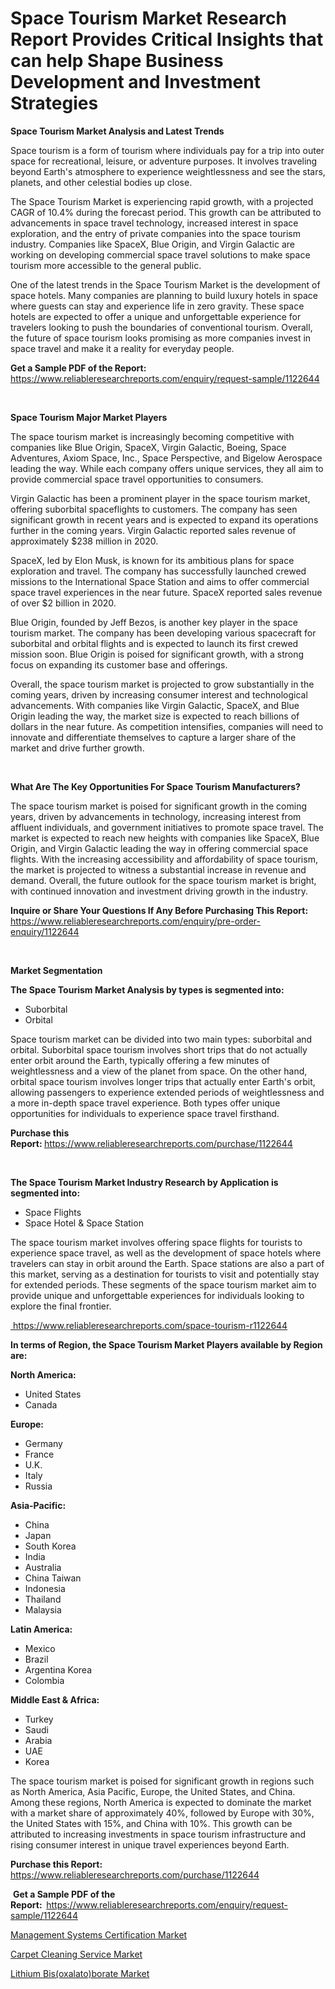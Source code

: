 <p><h1>Space Tourism Market Research Report Provides Critical Insights that can help Shape Business Development and Investment Strategies</h1></p><p><strong>Space Tourism Market Analysis and Latest Trends</strong></p>
<p><p>Space tourism is a form of tourism where individuals pay for a trip into outer space for recreational, leisure, or adventure purposes. It involves traveling beyond Earth's atmosphere to experience weightlessness and see the stars, planets, and other celestial bodies up close. </p><p>The Space Tourism Market is experiencing rapid growth, with a projected CAGR of 10.4% during the forecast period. This growth can be attributed to advancements in space travel technology, increased interest in space exploration, and the entry of private companies into the space tourism industry. Companies like SpaceX, Blue Origin, and Virgin Galactic are working on developing commercial space travel solutions to make space tourism more accessible to the general public.</p><p>One of the latest trends in the Space Tourism Market is the development of space hotels. Many companies are planning to build luxury hotels in space where guests can stay and experience life in zero gravity. These space hotels are expected to offer a unique and unforgettable experience for travelers looking to push the boundaries of conventional tourism. Overall, the future of space tourism looks promising as more companies invest in space travel and make it a reality for everyday people.</p></p>
<p><strong>Get a Sample PDF of the Report:&nbsp;</strong> <a href="https://www.reliableresearchreports.com/enquiry/request-sample/1122644">https://www.reliableresearchreports.com/enquiry/request-sample/1122644</a></p>
<p>&nbsp;</p>
<p><strong>Space Tourism Major Market Players</strong></p>
<p><p>The space tourism market is increasingly becoming competitive with companies like Blue Origin, SpaceX, Virgin Galactic, Boeing, Space Adventures, Axiom Space, Inc., Space Perspective, and Bigelow Aerospace leading the way. While each company offers unique services, they all aim to provide commercial space travel opportunities to consumers.</p><p>Virgin Galactic has been a prominent player in the space tourism market, offering suborbital spaceflights to customers. The company has seen significant growth in recent years and is expected to expand its operations further in the coming years. Virgin Galactic reported sales revenue of approximately $238 million in 2020.</p><p>SpaceX, led by Elon Musk, is known for its ambitious plans for space exploration and travel. The company has successfully launched crewed missions to the International Space Station and aims to offer commercial space travel experiences in the near future. SpaceX reported sales revenue of over $2 billion in 2020.</p><p>Blue Origin, founded by Jeff Bezos, is another key player in the space tourism market. The company has been developing various spacecraft for suborbital and orbital flights and is expected to launch its first crewed mission soon. Blue Origin is poised for significant growth, with a strong focus on expanding its customer base and offerings.</p><p>Overall, the space tourism market is projected to grow substantially in the coming years, driven by increasing consumer interest and technological advancements. With companies like Virgin Galactic, SpaceX, and Blue Origin leading the way, the market size is expected to reach billions of dollars in the near future. As competition intensifies, companies will need to innovate and differentiate themselves to capture a larger share of the market and drive further growth.</p></p>
<p>&nbsp;</p>
<p><strong>What Are The Key Opportunities For Space Tourism Manufacturers?</strong></p>
<p><p>The space tourism market is poised for significant growth in the coming years, driven by advancements in technology, increasing interest from affluent individuals, and government initiatives to promote space travel. The market is expected to reach new heights with companies like SpaceX, Blue Origin, and Virgin Galactic leading the way in offering commercial space flights. With the increasing accessibility and affordability of space tourism, the market is projected to witness a substantial increase in revenue and demand. Overall, the future outlook for the space tourism market is bright, with continued innovation and investment driving growth in the industry.</p></p>
<p><strong>Inquire or Share Your Questions If Any Before Purchasing This Report:</strong> <a href="https://www.reliableresearchreports.com/enquiry/pre-order-enquiry/1122644">https://www.reliableresearchreports.com/enquiry/pre-order-enquiry/1122644</a></p>
<p>&nbsp;</p>
<p><strong>Market Segmentation</strong></p>
<p><strong>The Space Tourism Market Analysis by types is segmented into:</strong></p>
<p><ul><li>Suborbital</li><li>Orbital</li></ul></p>
<p><p>Space tourism market can be divided into two main types: suborbital and orbital. Suborbital space tourism involves short trips that do not actually enter orbit around the Earth, typically offering a few minutes of weightlessness and a view of the planet from space. On the other hand, orbital space tourism involves longer trips that actually enter Earth's orbit, allowing passengers to experience extended periods of weightlessness and a more in-depth space travel experience. Both types offer unique opportunities for individuals to experience space travel firsthand.</p></p>
<p><strong>Purchase this Report:&nbsp;</strong><a href="https://www.reliableresearchreports.com/purchase/1122644">https://www.reliableresearchreports.com/purchase/1122644</a></p>
<p>&nbsp;</p>
<p><strong>The Space Tourism Market Industry Research by Application is segmented into:</strong></p>
<p><ul><li>Space Flights</li><li>Space Hotel & Space Station</li></ul></p>
<p><p>The space tourism market involves offering space flights for tourists to experience space travel, as well as the development of space hotels where travelers can stay in orbit around the Earth. Space stations are also a part of this market, serving as a destination for tourists to visit and potentially stay for extended periods. These segments of the space tourism market aim to provide unique and unforgettable experiences for individuals looking to explore the final frontier.</p></p>
<p><a href="https://www.reliableresearchreports.com/space-tourism-r1122644">&nbsp;https://www.reliableresearchreports.com/space-tourism-r1122644</a></p>
<p><strong>In terms of Region, the Space Tourism Market Players available by Region are:</strong></p>
<p>
    <p> <strong> North America: </strong>
        <ul>
            <li>United States</li>
            <li>Canada</li>
        </ul>
        </p> 
    <p> <strong> Europe: </strong>
        <ul>
            <li>Germany</li>
            <li>France</li>
            <li>U.K.</li>
            <li>Italy</li>
            <li>Russia</li>
        </ul>
        </p> 
    <p> <strong> Asia-Pacific: </strong>
        <ul>
            <li>China</li>
            <li>Japan</li>
            <li>South Korea</li>
            <li>India</li>
            <li>Australia</li>
            <li>China Taiwan</li>
            <li>Indonesia</li>
            <li>Thailand</li>
            <li>Malaysia</li>
        </ul>
        </p> 
    <p> <strong> Latin America: </strong>
        <ul>
            <li>Mexico</li>
            <li>Brazil</li>
            <li>Argentina Korea</li>
            <li>Colombia</li>
        </ul>
        </p> 
    <p> <strong> Middle East & Africa: </strong>
        <ul>
            <li>Turkey</li>
            <li>Saudi</li>
            <li>Arabia</li>
            <li>UAE</li>
            <li>Korea</li>
        </ul>
    </p>
    </p>
<p><p>The space tourism market is poised for significant growth in regions such as North America, Asia Pacific, Europe, the United States, and China. Among these regions, North America is expected to dominate the market with a market share of approximately 40%, followed by Europe with 30%, the United States with 15%, and China with 10%. This growth can be attributed to increasing investments in space tourism infrastructure and rising consumer interest in unique travel experiences beyond Earth.</p></p>
<p><strong>Purchase this Report: </strong><a href="https://www.reliableresearchreports.com/purchase/1122644">https://www.reliableresearchreports.com/purchase/1122644</a></p>
<p>&nbsp;<strong>Get a Sample PDF of the Report:&nbsp;&nbsp;</strong><a href="https://www.reliableresearchreports.com/enquiry/request-sample/1122644">https://www.reliableresearchreports.com/enquiry/request-sample/1122644</a></p>
<p><strong></strong></p>
<p><p><a href="https://github.com/jaidynmorantestelletmjzya/Market-Research-Report-List-2/blob/main/management-systems-certification-market.md">Management Systems Certification Market</a></p><p><a href="https://github.com/ruddyyedelwadw/Market-Research-Report-List-2/blob/main/carpet-cleaning-service-market.md">Carpet Cleaning Service Market</a></p><p><a href="https://issuu.com/reportprime-2/docs/lithium-bisoxalatoborate-market-size-2030.pptx">Lithium Bis(oxalato)borate Market</a></p></p>
